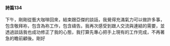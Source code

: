 #### 詩篇134

下午，剛剛從藝大咖啡回來，結束跟亞傑的談話，我覺得充滿氣力可以做許多事，包含敬拜祢，包含為祢工作，包含禱告。我再次感受到跟人交流與連結的需要，並透過談話我也成功修正了我的心態，我打算先專心把手上現有的工作完成，不再著急的瞻前顧後。剛好